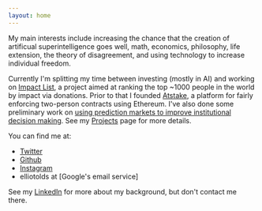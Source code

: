 ```yaml
---
layout: home
---
```


My main interests include increasing the chance that the creation of artificual superintelligence goes well, math, economics, philosophy, life extension, the theory of disagreement, and using technology to increase individual freedom.

Currently I'm splitting my time between investing (mostly in AI) and working on [Impact List](https://impactlist.xyz), a project aimed at ranking the top ~1000 people in the world by impact via donations. Prior to that I founded [Atstake](https://atstake.net), a platform for fairly enforcing two-person contracts using Ethereum. I've also done some preliminary work on [using prediction markets to improve institutional decision making](institutionaldecisionmaking). See my [Projects](projects) page for more details.

You can find me at:

- [Twitter](https://twitter.com/elliot_olds)
- [Github](https://github.com/elliotolds)
- [Instagram](https://www.instagram.com/symme7ry/)
- elliotolds at \[Google's email service\]

See my [LinkedIn](https://www.linkedin.com/in/elliotolds/) for more about my background, but don't contact me there.
